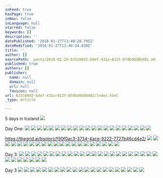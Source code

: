 ```yaml
---
inFeed: true
hasPage: true
inNav: false
inLanguage: null
starred: false
keywords: []
description: ''
datePublished: '2016-01-27T13:40:28.795Z'
dateModified: '2016-01-27T13:40:24.030Z'
title: ''
author: []
sourcePath: _posts/2016-01-26-633189d2-bdef-431a-812f-07dbd0d0bd81.md
published: true
authors: []
publisher:
  name: null
  domain: null
  url: null
  favicon: null
url: 633189d2-bdef-431a-812f-07dbd0d0bd81/index.html
_type: Article

---
```

5 days in Iceland
![](https://the-grid-user-content.s3-us-west-2.amazonaws.com/2c70078c-c0a1-4beb-8483-38a93cbe808f.jpg)

Day One:
![](https://the-grid-user-content.s3-us-west-2.amazonaws.com/cbd37b2d-9092-4d95-b8df-5909a38b641a.jpg)
![](https://the-grid-user-content.s3-us-west-2.amazonaws.com/77ba0af2-e172-481f-9cbc-d11bd396955a.JPG)
![](https://the-grid-user-content.s3-us-west-2.amazonaws.com/3542b8d5-c5a6-4993-a8ae-3eda76ea84c6.gif)
![](https://the-grid-user-content.s3-us-west-2.amazonaws.com/08a27515-b7d8-4e84-a523-fc161d978ee9.JPG)
![](https://the-grid-user-content.s3-us-west-2.amazonaws.com/a71dd390-7f14-467d-be3d-83c1dd21826c.jpg)
![](https://the-grid-user-content.s3-us-west-2.amazonaws.com/d8242a98-8624-4cef-8f37-f2819f6f7ca4.JPG)
![](https://the-grid-user-content.s3-us-west-2.amazonaws.com/45a65e36-f2c6-4742-a1f9-f460975efd2a.jpg)
![](https://the-grid-user-content.s3-us-west-2.amazonaws.com/83e7e096-d898-411e-b31d-a4b295c9403c.jpg)
![](https://the-grid-user-content.s3-us-west-2.amazonaws.com/85b72b6e-1ce0-4552-a25a-fc5d4ee43a5e.jpg)
![](https://the-grid-user-content.s3-us-west-2.amazonaws.com/3c0a10f2-73ba-49b6-87d4-76e7949f5e74.jpg)
![](https://the-grid-user-content.s3-us-west-2.amazonaws.com/e5dadf5d-6e29-43c0-85d4-317ef886d841.jpg)
![](https://the-grid-user-content.s3-us-west-2.amazonaws.com/dfb7f63a-26c1-4ce8-a866-4575bfbb7553.jpg)
![](https://the-grid-user-content.s3-us-west-2.amazonaws.com/84b01621-dbde-442b-bbf4-223a92a87eff.jpg)
![](https://the-grid-user-content.s3-us-west-2.amazonaws.com/412db28f-ada1-496e-aeac-4d52d6c6607c.jpg)
![](https://the-grid-user-content.s3-us-west-2.amazonaws.com/41da136d-14d0-405b-9f9a-f6b960b44798.jpg)
![](https://the-grid-user-content.s3-us-west-2.amazonaws.com/c5e15ca0-a283-4706-92d4-d4c708ba07a7.jpg)
![](https://the-grid-user-content.s3-us-west-2.amazonaws.com/9d0184f0-f2f8-401d-a4f8-8c5c56c1b7d1.jpg)
![](https://the-grid-user-content.s3-us-west-2.amazonaws.com/fdf62345-3bb9-41af-88f2-65a403b7db56.jpg)
![](https://the-grid-user-content.s3-us-west-2.amazonaws.com/11afa46b-b221-41fd-af3c-53d90fd0259e.jpg)
![](https://the-grid-user-content.s3-us-west-2.amazonaws.com/0bd00967-998b-4eb8-8680-6f8f3f7a9a64.jpg)
![](https://the-grid-user-content.s3-us-west-2.amazonaws.com/3383b0b4-6fbd-4c4a-90c1-9273d756a75c.jpg)

https://thegrid.ai/bsolorz/f90f0ac3-3734-4ace-9222-7727b46cd4e2/ ![](https://the-grid-user-content.s3-us-west-2.amazonaws.com/7f0e631c-0de6-4bdf-98e1-1300e6ce7e10.jpg)
![](https://the-grid-user-content.s3-us-west-2.amazonaws.com/50fded82-6f53-4e73-907b-3e1951edf315.jpg)
![](https://the-grid-user-content.s3-us-west-2.amazonaws.com/982d5c39-5e9c-4251-83ba-ba87e1a632ca.jpg)
![](https://the-grid-user-content.s3-us-west-2.amazonaws.com/b9f5bcd5-8ea2-4499-b70d-359b3ced1cad.jpg)
![](https://the-grid-user-content.s3-us-west-2.amazonaws.com/b6452bea-3d96-4bb5-bd5e-a7b684b04dee.jpg)
![](https://the-grid-user-content.s3-us-west-2.amazonaws.com/bb3da017-6d38-43a6-a8a9-51029ed3166b.jpg)
![](https://the-grid-user-content.s3-us-west-2.amazonaws.com/ecc7ae88-b7dd-413c-a058-2b072fa70644.gif)
![](https://the-grid-user-content.s3-us-west-2.amazonaws.com/46507205-4aae-4464-bf9b-0551463d6a17.jpg)
![](https://the-grid-user-content.s3-us-west-2.amazonaws.com/db58d15a-24c9-4619-b9ad-b6fb7ce083f5.jpg)
![](https://the-grid-user-content.s3-us-west-2.amazonaws.com/c3f3f771-57e1-4faf-8ff1-ae6913c6e919.jpg)
![](https://the-grid-user-content.s3-us-west-2.amazonaws.com/a60cfad0-9a49-4ff5-b971-1f297bf19b63.jpg)
![](https://the-grid-user-content.s3-us-west-2.amazonaws.com/479b88f6-44c8-4d8e-a4b4-13f9ece221d1.jpg)
![](https://the-grid-user-content.s3-us-west-2.amazonaws.com/fc6b689f-f284-45c4-8156-0d6a81450c08.jpg)
![](https://the-grid-user-content.s3-us-west-2.amazonaws.com/5613bf05-7de3-4987-908c-1a402be85073.jpg)
![](https://the-grid-user-content.s3-us-west-2.amazonaws.com/8a9ee1de-e592-4067-98f3-676242ea24f0.jpg)
![](https://the-grid-user-content.s3-us-west-2.amazonaws.com/b0ddf795-52a4-4025-8ec9-79220537d987.jpg)
![](https://the-grid-user-content.s3-us-west-2.amazonaws.com/31fdc4b3-5be1-4665-83a0-0fe9b84f7057.jpg)
![](https://the-grid-user-content.s3-us-west-2.amazonaws.com/f36ba48b-6730-4448-ba2e-5638aa1e7117.jpg)
![](https://the-grid-user-content.s3-us-west-2.amazonaws.com/bae7f060-c33a-4969-8f8b-c522f0428c1e.jpg)
![](https://the-grid-user-content.s3-us-west-2.amazonaws.com/03286868-d089-4fbf-993a-d2d147ec888a.jpg)
![](https://the-grid-user-content.s3-us-west-2.amazonaws.com/10e93ed7-295f-49c9-80f0-8a5612c8bd44.jpg)

Day 3:
![](https://the-grid-user-content.s3-us-west-2.amazonaws.com/fa719418-f065-4c85-9d2c-995e4e410799.JPG)
![](https://the-grid-user-content.s3-us-west-2.amazonaws.com/a98b9a1c-2062-44f1-b0b2-7c8844af2f4e.JPG)
![](https://the-grid-user-content.s3-us-west-2.amazonaws.com/72053767-9fef-416d-b171-520ab9d1a7a4.JPG)
![](https://the-grid-user-content.s3-us-west-2.amazonaws.com/f716af82-fe35-47c0-a6c8-245bb19ec2ad.JPG)
![](https://the-grid-user-content.s3-us-west-2.amazonaws.com/1d1b87e4-02dc-43a0-b384-5a56040ee29b.jpg)
![](https://the-grid-user-content.s3-us-west-2.amazonaws.com/8c1fe2b8-cafb-473e-bbee-997b20d78b31.JPG)
![](https://the-grid-user-content.s3-us-west-2.amazonaws.com/e5415200-7f96-49b0-8622-b5828e92c9dd.jpg)
![](https://the-grid-user-content.s3-us-west-2.amazonaws.com/ee4d4f42-d687-450f-98ab-f03ab3173b9a.JPG)
![](https://the-grid-user-content.s3-us-west-2.amazonaws.com/9d1313b9-19a9-4348-837c-024c71d9c0b3.jpg)
![](https://the-grid-user-content.s3-us-west-2.amazonaws.com/17dd2079-ac35-4012-bd4d-486b9a128e19.JPG)
![](https://the-grid-user-content.s3-us-west-2.amazonaws.com/01b224bf-9f2d-4dc3-a4aa-90b8259a6118.gif)
![](https://the-grid-user-content.s3-us-west-2.amazonaws.com/168abd9d-54d5-49dc-832e-c0fa0a9c6a1a.jpg)
![](https://the-grid-user-content.s3-us-west-2.amazonaws.com/03f72f1c-abd0-4147-89f8-21bd42af711e.jpg)
![](https://the-grid-user-content.s3-us-west-2.amazonaws.com/14304ae6-c204-4702-a1ae-f7ca73935f90.JPG)
![](https://the-grid-user-content.s3-us-west-2.amazonaws.com/a250a13a-0a49-49d9-aa08-ea1fef0a63a7.JPG)
![](https://the-grid-user-content.s3-us-west-2.amazonaws.com/5f30d156-2792-4a87-a565-bfff836d25be.JPG)
![](https://the-grid-user-content.s3-us-west-2.amazonaws.com/8f53f0a3-aa7b-4ae7-a29e-73aecdfe7d2f.JPG)
![](https://the-grid-user-content.s3-us-west-2.amazonaws.com/fbdb1e69-a164-4dbc-bb36-761755ffaad2.JPG)
![](https://the-grid-user-content.s3-us-west-2.amazonaws.com/e643605d-a142-43fb-8988-90394d4c4e33.JPG)
![](https://the-grid-user-content.s3-us-west-2.amazonaws.com/2ac8a252-734d-4ae1-866e-e15a183044a5.JPG)
![](https://the-grid-user-content.s3-us-west-2.amazonaws.com/7010f102-dd78-46e3-95eb-5d4af83f4aae.JPG)
![](https://the-grid-user-content.s3-us-west-2.amazonaws.com/9dee5dba-2dfa-4df4-a6e4-1f268a7ac678.jpg)
![](https://the-grid-user-content.s3-us-west-2.amazonaws.com/fe4318a7-a97f-4fcc-9b80-710cd52224a9.jpg)
![](https://the-grid-user-content.s3-us-west-2.amazonaws.com/21407ec8-6fe1-4802-98f5-8b545ee446da.jpg)
![](https://the-grid-user-content.s3-us-west-2.amazonaws.com/d3f1151d-a4c4-4c10-83f1-157737a6796d.jpg)
![](https://the-grid-user-content.s3-us-west-2.amazonaws.com/b52a6460-412e-4ddd-9011-c171185e13ba.jpg)
![](https://the-grid-user-content.s3-us-west-2.amazonaws.com/276ad457-4edf-42c8-bdbf-9502bee275e4.jpg)
![](https://the-grid-user-content.s3-us-west-2.amazonaws.com/fc4b846e-a396-4e51-b725-5eee410e977c.jpg)
![](https://the-grid-user-content.s3-us-west-2.amazonaws.com/1ea0e144-0a61-49fc-884b-b56b39d60721.jpg)
![](https://the-grid-user-content.s3-us-west-2.amazonaws.com/577aaab6-146d-4d48-850f-aab790797eed.jpg)

Day 3
![](https://the-grid-user-content.s3-us-west-2.amazonaws.com/a73c33c1-3abd-4a8b-ba63-f633d9dc62b9.jpg)
![](https://the-grid-user-content.s3-us-west-2.amazonaws.com/f1711bb1-20d4-42ab-8c45-e119bdb8b5ef.jpg)
![](https://the-grid-user-content.s3-us-west-2.amazonaws.com/cc51b1d5-2d03-446d-86ab-adfa7fc24d51.jpg)
![](https://the-grid-user-content.s3-us-west-2.amazonaws.com/283db72e-56f3-43e0-8c8a-c43eb463a1f1.jpg)
![](https://the-grid-user-content.s3-us-west-2.amazonaws.com/06016e04-2dc5-4221-b667-e65c4c56ea3b.JPG)
![](https://the-grid-user-content.s3-us-west-2.amazonaws.com/d3a740ab-5037-4e12-b586-ff2791cdf538.jpg)
![](https://the-grid-user-content.s3-us-west-2.amazonaws.com/655307fe-682d-4f5e-9750-fbbb361d318f.jpg)
![](https://the-grid-user-content.s3-us-west-2.amazonaws.com/b167d081-67b6-4609-83e1-bd54caee7c5c.gif)
![](https://the-grid-user-content.s3-us-west-2.amazonaws.com/710dd7da-62a9-477b-8943-a6a23de8a979.jpg)
![](https://the-grid-user-content.s3-us-west-2.amazonaws.com/33c5508c-3657-4e5d-9fc0-b943275da3e9.jpg)
![](https://the-grid-user-content.s3-us-west-2.amazonaws.com/df25bfa5-8a75-441b-b7f9-3a9e3f5a1782.jpg)
![](https://the-grid-user-content.s3-us-west-2.amazonaws.com/77706459-1685-476d-a098-0d24d633b705.jpg)
![](https://the-grid-user-content.s3-us-west-2.amazonaws.com/897ae789-ce1a-4469-9c89-514c25536478.jpg)
![](https://the-grid-user-content.s3-us-west-2.amazonaws.com/ca304a90-f9b1-4cda-9313-3ef0edb20522.JPG)
![](https://the-grid-user-content.s3-us-west-2.amazonaws.com/debdc773-25c2-46bf-b752-81487476f935.JPG)
![](https://the-grid-user-content.s3-us-west-2.amazonaws.com/d53e5179-0c4e-441b-ae58-45d90976ae00.JPG)
![](https://the-grid-user-content.s3-us-west-2.amazonaws.com/065d7bec-b40d-4bbe-adbb-0343f8034827.jpg)
![](https://the-grid-user-content.s3-us-west-2.amazonaws.com/48732226-09f2-4201-b631-5ee166e0b120.JPG)
![](https://the-grid-user-content.s3-us-west-2.amazonaws.com/7fb3e3c6-3156-4516-a918-edaa47729c2a.jpg)
![](https://the-grid-user-content.s3-us-west-2.amazonaws.com/e6dd4be8-4552-4dba-9489-4a63495a0d9c.jpg)
![](https://the-grid-user-content.s3-us-west-2.amazonaws.com/3a075c65-4b62-435f-832c-c67b8c9d4ad7.jpg)